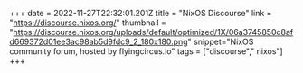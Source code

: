 +++
date = 2022-11-27T22:32:01.201Z
title = "NixOS Discourse"
link = "https://discourse.nixos.org/"
thumbnail = "https://discourse.nixos.org/uploads/default/optimized/1X/06a3745850c8afd669372d01ee3ac98ab5d9fdc9_2_180x180.png"
snippet="NixOS community forum, hosted by flyingcircus.io"
tags = ["discourse"," nixos"]
+++
